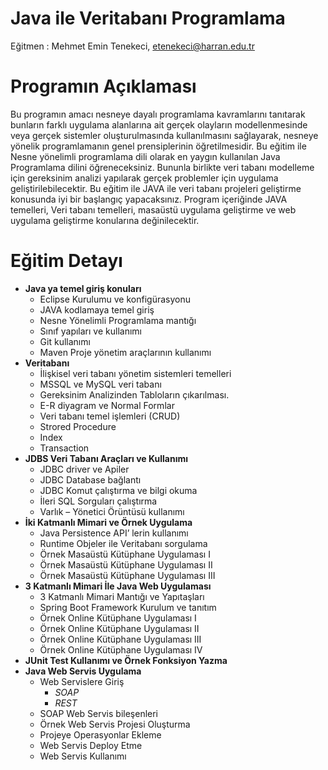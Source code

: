 # Java ile Veritabanı Programlama
Eğitmen : Mehmet Emin Tenekeci, etenekeci@harran.edu.tr

# Programın Açıklaması
Bu programın amacı nesneye dayalı programlama kavramlarını tanıtarak bunların farklı uygulama alanlarına ait gerçek olayların modellenmesinde veya gerçek sistemler oluşturulmasında kullanılmasını sağlayarak, nesneye yönelik programlamanın genel prensiplerinin öğretilmesidir. Bu eğitim ile Nesne yönelimli programlama dili olarak en yaygın kullanılan Java Programlama dilini öğreneceksiniz. Bununla birlikte veri tabanı modelleme için gereksinim analizi yapılarak gerçek problemler için uygulama geliştirilebilecektir. Bu eğitim ile JAVA ile veri tabanı projeleri geliştirme konusunda iyi bir başlangıç yapacaksınız. Program içeriğinde JAVA temelleri, Veri tabanı temelleri, masaüstü  uygulama geliştirme ve web uygulama geliştirme konularına değinilecektir.

# Eğitim Detayı
- **Java ya temel giriş konuları**
  - Eclipse Kurulumu ve konfigürasyonu
  - JAVA kodlamaya temel giriş
  - Nesne Yönelimli Programlama mantığı
  - Sınıf yapıları ve kullanımı 
  - Git kullanımı
  - Maven Proje yönetim araçlarının kullanımı
- **Veritabanı** 
  - İlişkisel veri tabanı yönetim sistemleri temelleri
  - MSSQL ve MySQL veri tabanı 
  - Gereksinim Analizinden Tabloların çıkarılması.
  - E-R diyagram ve Normal Formlar
  - Veri tabanı temel işlemleri (CRUD)
  - Strored Procedure
  - Index
  - Transaction
- **JDBS Veri Tabanı Araçları ve Kullanımı**
  - JDBC driver ve Apiler
  - JDBC Database bağlantı 
  - JDBC Komut çalıştırma ve bilgi okuma
  - İleri SQL Sorguları çalıştırma
  - Varlık – Yönetici Örüntüsü kullanımı 
- **İki Katmanlı Mimari ve Örnek Uygulama**
  - Java Persistence API’ lerin kullanımı
  - Runtime Objeler ile Veritabanı sorgulama
  - Örnek Masaüstü Kütüphane Uygulaması I
  - Örnek Masaüstü Kütüphane Uygulaması II
  - Örnek Masaüstü Kütüphane Uygulaması III
- **3 Katmanlı Mimari İle Java Web Uygulaması**
  - 3 Katmanlı Mimari Mantığı ve Yapıtaşları
  - Spring Boot Framework Kurulum ve tanıtım
  - Örnek Online Kütüphane Uygulaması I
  - Örnek Online Kütüphane Uygulaması II
  - Örnek Online Kütüphane Uygulaması III
  - Örnek Online Kütüphane Uygulaması IV
- **JUnit Test Kullanımı ve Örnek Fonksiyon Yazma**
- **Java Web Servis Uygulama**
  - Web Servislere Giriş
    - *SOAP*
    - *REST*
  - SOAP Web Servis bileşenleri
  - Örnek Web Servis Projesi Oluşturma
  - Projeye Operasyonlar Ekleme
  - Web Servis Deploy Etme
  - Web Servis Kullanımı
